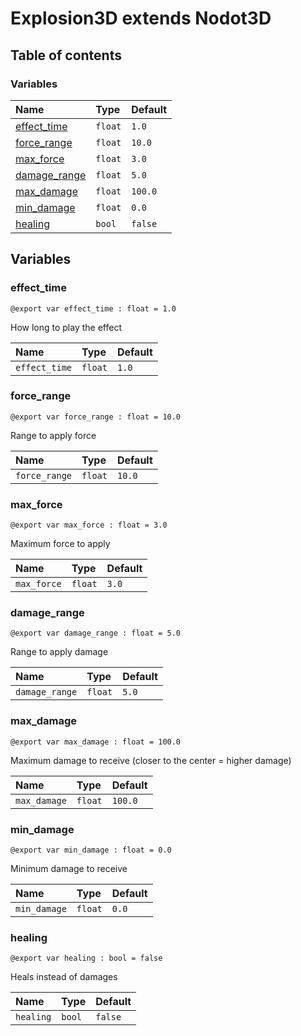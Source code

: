 # Explosion3D extends Nodot3D

## Table of contents

### Variables

|Name|Type|Default|
|:-|:-|:-|
|[effect_time](#effect_time)|`float`|`1.0`|
|[force_range](#force_range)|`float`|`10.0`|
|[max_force](#max_force)|`float`|`3.0`|
|[damage_range](#damage_range)|`float`|`5.0`|
|[max_damage](#max_damage)|`float`|`100.0`|
|[min_damage](#min_damage)|`float`|`0.0`|
|[healing](#healing)|`bool`|`false`|

## Variables

### effect_time

```gdscript
@export var effect_time : float = 1.0
```

How long to play the effect

|Name|Type|Default|
|:-|:-|:-|
|`effect_time`|`float`|`1.0`|

### force_range

```gdscript
@export var force_range : float = 10.0
```

Range to apply force

|Name|Type|Default|
|:-|:-|:-|
|`force_range`|`float`|`10.0`|

### max_force

```gdscript
@export var max_force : float = 3.0
```

Maximum force to apply

|Name|Type|Default|
|:-|:-|:-|
|`max_force`|`float`|`3.0`|

### damage_range

```gdscript
@export var damage_range : float = 5.0
```

Range to apply damage

|Name|Type|Default|
|:-|:-|:-|
|`damage_range`|`float`|`5.0`|

### max_damage

```gdscript
@export var max_damage : float = 100.0
```

Maximum damage to receive (closer to the center = higher damage)

|Name|Type|Default|
|:-|:-|:-|
|`max_damage`|`float`|`100.0`|

### min_damage

```gdscript
@export var min_damage : float = 0.0
```

Minimum damage to receive

|Name|Type|Default|
|:-|:-|:-|
|`min_damage`|`float`|`0.0`|

### healing

```gdscript
@export var healing : bool = false
```

Heals instead of damages

|Name|Type|Default|
|:-|:-|:-|
|`healing`|`bool`|`false`|

